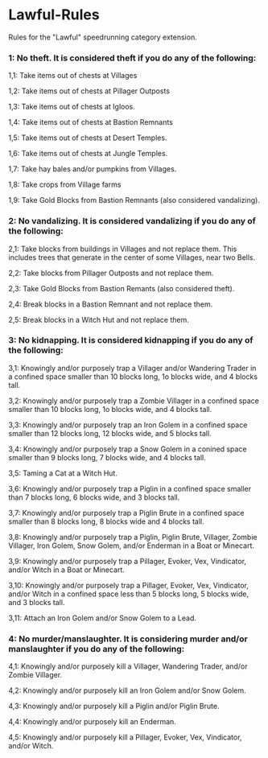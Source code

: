 # Lawful-Rules
Rules for the "Lawful" speedrunning category extension.

### 1: No theft. It is considered theft if you do any of the following:

  1,1: Take items out of chests at Villages
  
  1,2: Take items out of chests at Pillager Outposts
  
  1,3: Take items out of chests at Igloos.
  
  1,4: Take items out of chests at Bastion Remnants
  
  1,5: Take items out of chests at Desert Temples.
  
  1,6: Take items out of chests at Jungle Temples.
  
  1,7: Take hay bales and/or pumpkins from Villages.
  
  1,8: Take crops from Village farms
  
  1,9: Take Gold Blocks from Bastion Remnants (also considered vandalizing).
  
### 2: No vandalizing. It is considered vandalizing if you do any of the following:

  2,1: Take blocks from buildings in Villages and not replace them. This includes trees that generate in the center of some Villages, near two Bells.
  
  2,2: Take blocks from Pillager Outposts and not replace them.
  
  2,3: Take Gold Blocks from Bastion Remants (also considered theft).
  
  2,4: Break blocks in a Bastion Remnant and not replace them.
  
  2,5: Break blocks in a Witch Hut and not replace them.
  
### 3: No kidnapping. It is considered kidnapping if you do any of the following:

  3,1: Knowingly and/or purposely trap a Villager and/or Wandering Trader in a confined space smaller than 10 blocks long, 1o blocks wide, and 4 blocks tall.
  
  3,2: Knowingly and/or purposely trap a Zombie Villager in a confined space smaller than 10 blocks long, 1o blocks wide, and 4 blocks tall.
  
  3,3: Knowingly and/or purposely trap an Iron Golem in a confined space smaller than 12 blocks long, 12 blocks wide, and 5 blocks tall.
  
  3,4: Knowingly and/or purposely trap a Snow Golem in a conined space smaller than 9 blocks long, 7 blocks wide, and 4 blocks tall.
  
  3,5: Taming a Cat at a Witch Hut.
  
  3,6: Knowingly and/or purposely trap a Piglin in a confined space smaller than 7 blocks long, 6 blocks wide, and 3 blocks tall.
  
  3,7: Knowingly and/or purposely trap a Piglin Brute in a confined space smaller than 8 blocks long, 8 blocks wide and 4 blocks tall.
  
  3,8: Knowingly and/or purposely trap a Piglin, Piglin Brute, Villager, Zombie Villager, Iron Golem, Snow Golem, and/or Enderman in a Boat or Minecart.
  
  3,9: Knowingly and/or purposely trap a Pillager, Evoker, Vex, Vindicator, and/or Witch in a Boat or Minecart.
  
  3,10: Knowingly and/or purposely trap a Pillager, Evoker, Vex, Vindicator, and/or Witch in a confined space less than 5 blocks long, 5 blocks wide, and 3 blocks tall.
  
  3,11: Attach an Iron Golem and/or Snow Golem to a Lead.
  
### 4: No murder/manslaughter. It is considering murder and/or manslaughter if you do any of the following:

  4,1: Knowingly and/or purposely kill a Villager, Wandering Trader, and/or Zombie Villager.
  
  4,2: Knowingly and/or purposely kill an Iron Golem and/or Snow Golem.
  
  4,3: Knowingly and/or purposely kill a Piglin and/or Piglin Brute.
  
  4,4: Knowingly and/or purposely kill an Enderman.
  
  4,5: Knowingly and/or purposely kill a Pillager, Evoker, Vex, Vindicator, and/or Witch.
